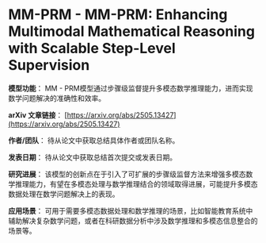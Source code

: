 # MM-PRM - MM-PRM: Enhancing Multimodal Mathematical Reasoning with Scalable Step-Level Supervision

**模型功能**：
MM - PRM模型通过步骤级监督提升多模态数学推理能力，进而实现数学问题解决的准确性和效率。

**arXiv 文章链接**：
[https://arxiv.org/abs/2505.13427](https://arxiv.org/abs/2505.13427)

**作者/团队**：
待从论文中获取总结具体作者或团队名称。

**发表日期**：
待从论文中获取总结首次提交或发表日期。

**研究进展**：
该模型的创新点在于引入了可扩展的步骤级监督方法来增强多模态数学推理能力，有望在多模态处理与数学推理结合的领域取得进展，可能提升多模态数据处理在数学问题解决上的表现。

**应用场景**：
可用于需要多模态数据处理和数学推理的场景，比如智能教育系统中辅助解决复杂数学问题，或者在科研数据分析中涉及数学推理和多模态信息整合的场景等。